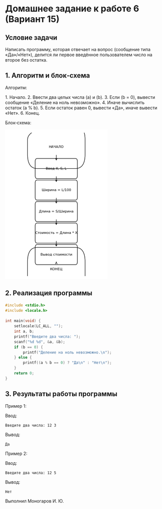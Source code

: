 # Домашнее задание к работе 6 (Вариант 15)

## Условие задачи

Написать программу, которая отвечает на вопрос (сообщение типа «Да»/«Нет»),
делится ли первое введённое пользователем число на второе без остатка.

## 1. Алгоритм и блок‑схема

Алгоритм:

1. Начало.
2. Ввести два целых числа \(a\) и \(b\).
3. Если \(b = 0\), вывести сообщение «Деление на ноль невозможно».
4. Иначе вычислить остаток \(a \% b\).
5. Если остаток равен 0, вывести «Да», иначе вывести «Нет».
6. Конец.

Блок‑схема:

![Блок‑схема](block_diagram.png)

## 2. Реализация программы

```c
#include <stdio.h>
#include <locale.h>

int main(void) {
    setlocale(LC_ALL, "");
    int a, b;
    printf("Введите два числа: ");
    scanf("%d %d", &a, &b);
    if (b == 0) {
        printf("Деление на ноль невозможно.\n");
    } else {
        printf((a % b == 0) ? "Да\n" : "Нет\n");
    }
    return 0;
}
```

## 3. Результаты работы программы

Пример 1:

Ввод:
```
Введите два числа: 12 3
```

Вывод:
```
Да
```

Пример 2:

Ввод:
```
Введите два числа: 12 5
```

Вывод:
```
Нет
```
Выполнил Моногаров И. Ю.
